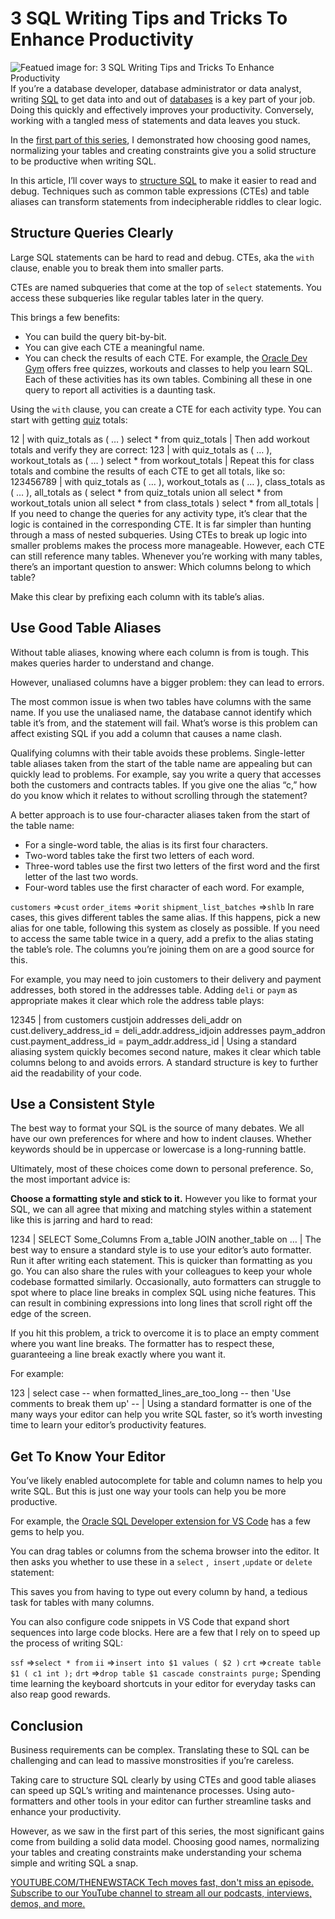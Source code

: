 # 3 SQL Writing Tips and Tricks To Enhance Productivity
![Featued image for: 3 SQL Writing Tips and Tricks To Enhance Productivity](https://cdn.thenewstack.io/media/2025/03/96a7ebe2-sql-writing-productive-1024x576.jpg)
If you’re a database developer, database administrator or data analyst, writing [SQL](https://www.oracle.com/database/technologies/appdev/sql.html?source=:ex:pw:::::TNS_SQL_FEB25_A&SC=:ex:pw:::::TNS_SQL_FEB25_A&pcode=) to get data into and out of [databases](https://thenewstack.io/introduction-to-databases/) is a key part of your job. Doing this quickly and effectively improves your productivity. Conversely, working with a tangled mess of statements and data leaves you stuck.

In the [first part of this series](https://thenewstack.io/3-foundational-principles-for-writing-efficient-sql/), I demonstrated how choosing good names, normalizing your tables and creating constraints give you a solid structure to be productive when writing SQL.

In this article, I’ll cover ways to [structure SQL](https://roadmap.sh/sql) to make it easier to read and debug. Techniques such as common table expressions (CTEs) and table aliases can transform statements from indecipherable riddles to clear logic.

## Structure Queries Clearly
Large SQL statements can be hard to read and debug. CTEs, aka the `with`
clause, enable you to break them into smaller parts.

CTEs are named subqueries that come at the top of `select`
statements. You access these subqueries like regular tables later in the query.

This brings a few benefits:

- You can build the query bit-by-bit.
- You can give each CTE a meaningful name.
- You can check the results of each CTE.
For example, the [Oracle Dev Gym](https://devgym.oracle.com/pls/apex/dg/class/databases-for-developers-foundations.html?source=:ex:pw:::::TNS_SQL_FEB25_F&SC=:ex:pw:::::TNS_SQL_FEB25_F&pcode=) offers free quizzes, workouts and classes to help you learn SQL. Each of these activities has its own tables. Combining all these in one query to report all activities is a daunting task.

Using the `with`
clause, you can create a CTE for each activity type. You can start with getting [quiz](https://thenewstack.io/how-to-build-a-quiz-app-with-nuxt-and-xata/) totals:

12 |
with quiz_totals as ( … ) select * from quiz_totals |
Then add workout totals and verify they are correct:
123 |
with quiz_totals as ( … ), workout_totals as ( … ) select * from workout_totals |
Repeat this for class totals and combine the results of each CTE to get all totals, like so:
123456789 |
with quiz_totals as ( … ), workout_totals as ( … ), class_totals as ( … ), all_totals as ( select * from quiz_totals union all select * from workout_totals union all select * from class_totals ) select * from all_totals |
If you need to change the queries for any activity type, it’s clear that the logic is contained in the corresponding CTE. It is far simpler than hunting through a mass of nested subqueries.
Using CTEs to break up logic into smaller problems makes the process more manageable. However, each CTE can still reference many tables. Whenever you’re working with many tables, there’s an important question to answer: Which columns belong to which table?

Make this clear by prefixing each column with its table’s alias.

## Use Good Table Aliases
Without table aliases, knowing where each column is from is tough. This makes queries harder to understand and change.

However, unaliased columns have a bigger problem: they can lead to errors.

The most common issue is when two tables have columns with the same name. If you use the unaliased name, the database cannot identify which table it’s from, and the statement will fail. What’s worse is this problem can affect existing SQL if you add a column that causes a name clash.

Qualifying columns with their table avoids these problems. Single-letter table aliases taken from the start of the table name are appealing but can quickly lead to problems. For example, say you write a query that accesses both the customers and contracts tables. If you give one the alias “c,” how do you know which it relates to without scrolling through the statement?

A better approach is to use four-character aliases taken from the start of the table name:

- For a single-word table, the alias is its first four characters.
- Two-word tables take the first two letters of each word.
- Three-word tables use the first two letters of the first word and the first letter of the last two words.
- Four-word tables use the first character of each word.
For example,

`customers`
=>`cust`
`order_items`
=>`orit`
`shipment_list_batches`
=>`shlb`
In rare cases, this gives different tables the same alias. If this happens, pick a new alias for one table, following this system as closely as possible. If you need to access the same table twice in a query, add a prefix to the alias stating the table’s role. The columns you’re joining them on are a good source for this.

For example, you may need to join customers to their delivery and payment addresses, both stored in the addresses table. Adding `deli`
or `paym`
as appropriate makes it clear which role the address table plays:

12345 |
from customers custjoin addresses deli_addr on cust.delivery_address_id = deli_addr.address_idjoin addresses paym_addron cust.payment_address_id = paym_addr.address_id |
Using a standard aliasing system quickly becomes second nature, makes it clear which table columns belong to and avoids errors. A standard structure is key to further aid the readability of your code.
## Use a Consistent Style
The best way to format your SQL is the source of many debates. We all have our own preferences for where and how to indent clauses. Whether keywords should be in uppercase or lowercase is a long-running battle.

Ultimately, most of these choices come down to personal preference. So, the most important advice is:

**Choose a formatting style and stick to it.**
However you like to format your SQL, we can all agree that mixing and matching styles within a statement like this is jarring and hard to read:

1234 |
SELECT Some_Columns From a_table JOIN another_table on … |
The best way to ensure a standard style is to use your editor’s auto formatter. Run it after writing each statement. This is quicker than formatting as you go. You can also share the rules with your colleagues to keep your whole codebase formatted similarly.
Occasionally, auto formatters can struggle to spot where to place line breaks in complex SQL using niche features. This can result in combining expressions into long lines that scroll right off the edge of the screen.

If you hit this problem, a trick to overcome it is to place an empty comment where you want line breaks. The formatter has to respect these, guaranteeing a line break exactly where you want it.

For example:

123 |
select case -- when formatted_lines_are_too_long -- then 'Use comments to break them up' -- |
Using a standard formatter is one of the many ways your editor can help you write SQL faster, so it’s worth investing time to learn your editor’s productivity features.
## Get To Know Your Editor
You’ve likely enabled autocomplete for table and column names to help you write SQL. But this is just one way your tools can help you be more productive.

For example, the [Oracle SQL Developer extension for VS Code](https://www.oracle.com/database/sqldeveloper/vscode/?source=:ex:pw:::::TNS_SQL_FEB25_G&SC=:ex:pw:::::TNS_SQL_FEB25_G&pcode=) has a few gems to help you.

You can drag tables or columns from the schema browser into the editor. It then asks you whether to use these in a `select`
,` insert`
,` update `
or `delete`
statement:

This saves you from having to type out every column by hand, a tedious task for tables with many columns.

You can also configure code snippets in VS Code that expand short sequences into large code blocks. Here are a few that I rely on to speed up the process of writing SQL:

`ssf`
=>`select * from`
`ii`
=>`insert into $1 values ( $2 )`
`crt`
=>`create table $1 ( c1 int );`
`drt`
=>`drop table $1 cascade constraints purge;`
Spending time learning the keyboard shortcuts in your editor for everyday tasks can also reap good rewards.

## Conclusion
Business requirements can be complex. Translating these to SQL can be challenging and can lead to massive monstrosities if you’re careless.

Taking care to structure SQL clearly by using CTEs and good table aliases can speed up SQL’s writing and maintenance processes. Using auto-formatters and other tools in your editor can further streamline tasks and enhance your productivity.

However, as we saw in the first part of this series, the most significant gains come from building a solid data model. Choosing good names, normalizing your tables and creating constraints make understanding your schema simple and writing SQL a snap.

[
YOUTUBE.COM/THENEWSTACK
Tech moves fast, don't miss an episode. Subscribe to our YouTube
channel to stream all our podcasts, interviews, demos, and more.
](https://youtube.com/thenewstack?sub_confirmation=1)